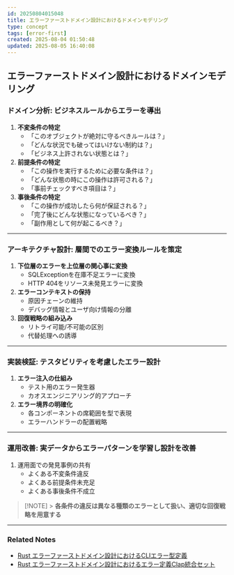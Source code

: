 ```yaml
---
id: 20250804015048
title: エラーファーストドメイン設計におけるドメインモデリング
type: concept
tags: [error-first]
created: 2025-08-04 01:50:48
updated: 2025-08-05 16:40:08
---
```


## エラーファーストドメイン設計におけるドメインモデリング

### ドメイン分析: ビジネスルールからエラーを導出

1. **不変条件の特定**
   - 「このオブジェクトが絶対に守るべきルールは？」
   - 「どんな状況でも破ってはいけない制約は？」
   - 「ビジネス上許されない状態とは？」
2. **前提条件の特定**
   - 「この操作を実行するために必要な条件は？」
   - 「どんな状態の時にこの操作は許可される？」
   - 「事前チェックすべき項目は？」
3. **事後条件の特定**
   - 「この操作が成功したら何が保証される？」
   - 「完了後にどんな状態になっているべき？」
   - 「副作用として何が起こるべき？」

---

### アーキテクチャ設計: 層間でのエラー変換ルールを策定

1. **下位層のエラーを上位層の関心事に変換**
   - SQLExceptionを在庫不足エラーに変換
   - HTTP 404をリソース未発見エラーに変換
2. **エラーコンテキストの保持**
   - 原因チェーンの維持
   - デバッグ情報とユーザ向け情報の分離
3. **回復戦略の組み込み**
   - リトライ可能/不可能の区別
   - 代替処理への誘導

---

### 実装検証: テスタビリティを考慮したエラー設計

1. **エラー注入の仕組み**
   - テスト用のエラー発生器
   - カオスエンジニアリング的アプローチ
2. **エラー境界の明確化**
   - 各コンポーネントの席範囲を型で表現
   - エラーハンドラーの配置戦略

---

### 運用改善: 実データからエラーパターンを学習し設計を改善

1. 運用面での発見事例の共有
   - よくある不変条件違反
   - よくある前提条件未充足
   - よくある事後条件不成立

> [!NOTE] > **各条件の違反は異なる種類のエラーとして扱い、適切な回復戦略を用意する**

---

### Related Notes

- [Rust エラーファーストドメイン設計におけるCLIエラー型定義](../pattern/20250805161442.md)
- [Rust エラーファーストドメイン設計におけるエラー定義Clap統合セット](../pattern/20250805161920.md)

